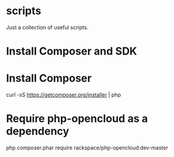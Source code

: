 scripts
=======

Just a collection of useful scripts.


Install Composer and SDK
========================
   # Install Composer
   curl -sS https://getcomposer.org/installer | php
   
   # Require php-opencloud as a dependency
   php composer.phar require rackspace/php-opencloud:dev-master
   
